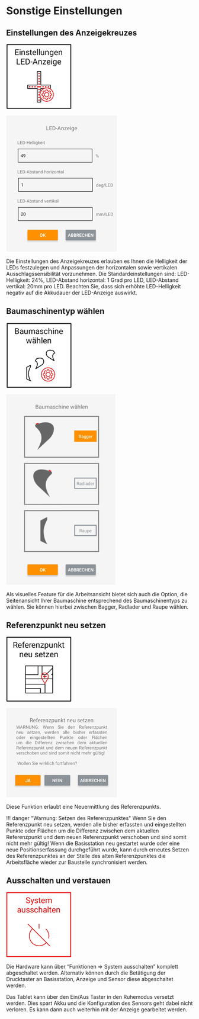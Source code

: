 # Sonstige Einstellungen 

## Einstellungen des Anzeigekreuzes
![Anzeige Einstellungen Button](indicator_settings.png)

![Anzeige Einstellungen Screen](indicator_settings_screen.png)

Die Einstellungen des Anzeigekreuzes erlauben es Ihnen die Helligkeit der LEDs festzulegen und Anpassungen der horizontalen sowie vertikalen Ausschlagssensibilität vorzunehmen. Die Standardeinstellungen sind: LED-Helligkeit: 24%, LED-Abstand horizontal: 1 Grad pro LED, LED-Abstand vertikal: 20mm pro LED. Beachten Sie, dass sich erhöhte LED-Helligkeit negativ auf die Akkudauer der LED-Anzeige auswirkt. 

## Baumaschinentyp wählen
![Baumaschinentyp wählen Button](choose_machinetype.png)

![Baumaschinentyp wählen Screen](choose_machinetype_screen.png)

Als visuelles Feature für die Arbeitsansicht bietet sich auch die Option, die Seitenansicht Ihrer Baumaschine entsprechend des Baumaschinentyps zu wählen. Sie können hierbei zwischen Bagger, Radlader und Raupe wählen. 


## Referenzpunkt neu setzen
![Referenzpunkt setzen Button](setref_pt.png)

![Referenzpunkt setzen Screen](set_refpt_screen.png)

Diese Funktion erlaubt eine Neuermittlung des Referenzpunkts. 

!!! danger "Warnung: Setzen des Referenzpunktes"
    Wenn Sie den Referenzpunkt neu setzen, werden alle bisher erfassten und eingestellten Punkte oder Flächen um die Differenz zwischen dem aktuellen Referenzpunkt und dem neuen Referenzpunkt verschoben und sind somit nicht mehr gültig! Wenn die Basisstation neu gestartet wurde oder eine neue Positionserfassung durchgeführt wurde, kann durch erneutes Setzen des Referenzpunktes an der Stelle des alten Referenzpunktes die Arbeitsfläche wieder zur Baustelle synchronisiert werden.

## Ausschalten und verstauen
![System abschalten](shut_down.png)

Die Hardware kann über “Funktionen => System ausschalten” komplett abgeschaltet werden. Alternativ können durch die Betätigung der Drucktaster an Basisstation, Anzeige und Sensor diese abgeschaltet werden. 

Das Tablet kann über den Ein/Aus Taster in den Ruhemodus versetzt werden. Dies spart Akku und die Konfiguration des Sensors geht dabei nicht verloren. Es kann dann auch weiterhin mit der Anzeige gearbeitet werden.


